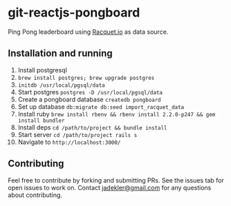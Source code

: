 # git-reactjs-pongboard
Ping Pong leaderboard using [Racquet.io](racquet.io) as data source.

## Installation and running

1. Install postgresql
  1. `brew install postgres; brew upgrade postgres`
  1. `initdb /usr/local/pgsql/data`
1. Start postgres `postgres -D /usr/local/pgsql/data`
1. Create a pongboard database `createdb pongboard`
1. Set up database `db:migrate db:seed import_racquet_data`
1. Install ruby `brew install rbenv && rbenv install 2.2.0-p247 && gem install bundler`
1. Install deps `cd /path/to/project && bundle install`
1. Start server `cd /path/to/project rails s`
1. Navigate to `http://localhost:3000/`

## Contributing

Feel free to contribute by forking and submitting PRs. See the issues tab for open issues to work on.
Contact jadekler@gmail.com for any questions about contributing.
